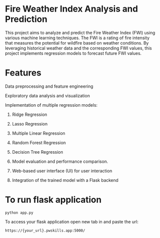 # Fire Weather Index Analysis and Prediction
This project aims to analyze and predict the Fire Weather Index (FWI) using various machine learning techniques. The FWI is a rating of fire intensity that measures the potential for wildfire based on weather conditions. By leveraging historical weather data and the corresponding FWI values, this project implements regression models to forecast future FWI values.

# Features
Data preprocessing and feature engineering

Exploratory data analysis and visualization

Implementation of multiple regression models:

  1) Ridge Regression

  2) Lasso Regression

  3) Multiple Linear Regression

  4) Random Forest Regression

  5) Decision Tree Regression

  6) Model evaluation and performance comparison.

  7) Web-based user interface (UI) for user interaction

  8) Integration of the trained model with a Flask backend


# To run flask application 

```
python app.py
```


To access your flask application open new tab in and paste the url:
```
https://{your_url}.pwskills.app:5000/
```
